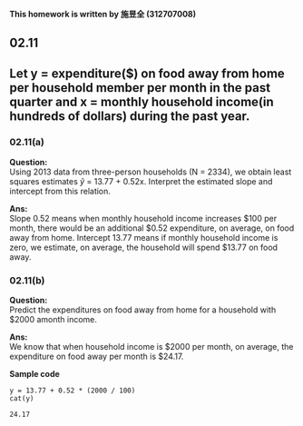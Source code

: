 #### This homework is written by 施昱全 (312707008)
## 02.11
## Let y = expenditure($) on food away from home per household member per month in the past quarter and x = monthly household income(in hundreds of dollars) during the past year.

### 02.11(a)
**Question:**\
Using 2013 data from three-person households (N = 2334), we obtain least squares estimates $\hat{y}$ = 13.77 + 0.52x. Interpret the estimated slope and intercept from this relation.

**Ans:**\
Slope 0.52 means when monthly household income increases $100 per month, there would be an additional $0.52 expenditure, on average, on food away from home. Intercept 13.77 means if monthly household income is zero, we estimate, on average, the household will spend $13.77 on food away.

### 02.11(b)
**Question:**\
Predict the expenditures on food away from home for a household with $2000 amonth income.

**Ans:**\
We know that when household income is $2000 per month, on average, the expenditure on food away per month is $24.17.

**Sample code**
```
y = 13.77 + 0.52 * (2000 / 100)
cat(y)
```
```
24.17
```
